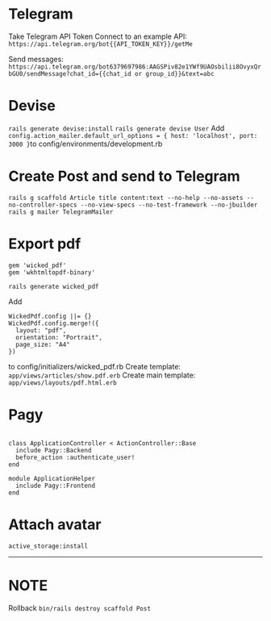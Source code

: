 # Telegram
Take Telegram API Token
Connect to an example API: ```https://api.telegram.org/bot{{API_TOKEN_KEY}}/getMe```

Send messages: ```https://api.telegram.org/bot6379697986:AAGSPiv82e1YWf9UAOsbilii8OvyxQrbGU0/sendMessage?chat_id={{chat_id or group_id}}&text=abc```

# Devise
```rails generate devise:install```
```rails generate devise User```
Add ```config.action_mailer.default_url_options = { host: 'localhost', port: 3000 }```to config/environments/development.rb

# Create Post and send to Telegram
```rails g scaffold Article title content:text --no-help --no-assets --no-controller-specs --no-view-specs --no-test-framework --no-jbuilder```
```rails g mailer TelegramMailer```

# Export pdf
```
gem 'wicked_pdf'
gem 'wkhtmltopdf-binary'
```
```rails generate wicked_pdf```

Add
```
WickedPdf.config ||= {}
WickedPdf.config.merge!({
  layout: "pdf",
  orientation: "Portrait",
  page_size: "A4"
})
```
to config/initializers/wicked_pdf.rb
Create template: ```app/views/articles/show.pdf.erb```
Create main template: ```app/views/layouts/pdf.html.erb```

# Pagy
```gem 'pagy'
```
```
class ApplicationController < ActionController::Base
  include Pagy::Backend
  before_action :authenticate_user!
end
```
```
module ApplicationHelper
  include Pagy::Frontend
end

```

# Attach avatar
```active_storage:install```




---
# NOTE
Rollback
```bin/rails destroy scaffold Post```
